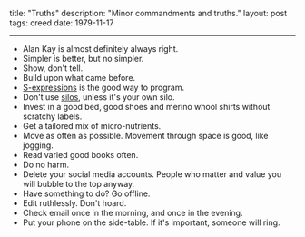 title: "Truths"
description: "Minor commandments and truths."
layout: post
tags: creed
date: 1979-11-17

---

- Alan Kay is almost definitely always right.
- Simpler is better, but no simpler.
- Show, don't tell.
- Build upon what came before.
- [S-expressions](https://en.wikipedia.org/wiki/S-expression) is the good way to program.
- Don't use [silos](https://en.wikipedia.org/wiki/Information_silo), unless it's your own silo.
- Invest in a good bed, good shoes and merino whool shirts without scratchy labels.
- Get a tailored mix of micro-nutrients.
- Move as often as possible. Movement through space is good, like jogging.
- Read varied good books often.
- Do no harm.
- Delete your social media accounts. People who matter and value you will bubble to the top anyway.
- Have something to do? Go offline.
- Edit ruthlessly. Don't hoard.
- Check email once in the morning, and once in the evening.
- Put your phone on the side-table. If it's important, someone will ring.
